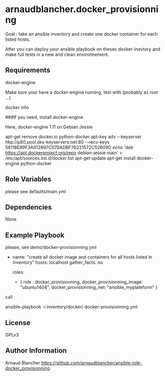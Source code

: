 arnaudblancher.docker_provisionning
===================================

Goal : take an ansible inventory and create one docker container for each listed hosts.

After you can deploy your ansible playbook on theses docker-inevtory and make full tests in a new and clean environnement.


Requirements
------------

docker-engine

Make sure your have a docker-engine running, test with (probably as root ...)

 docker info

###If you need, install docker-engine

Here, docker-engine 1.11 on Debian Jessie

 apt-get remove docker.io python-docker
 apt-key adv --keyserver hkp://p80.pool.sks-keyservers.net:80 --recv-keys 58118E89F3A912897C070ADBF76221572C52609D
 echo 'deb https://apt.dockerproject.org/repo debian-jessie main' > /etc/apt/sources.list.d/docker.list
 apt-get update
 apt-get install docker-engine python-docker


Role Variables
--------------

please see defaults/main.yml

Dependencies
------------

None

Example Playbook
----------------

please, see demo/docker-provisionning.yml

  - name: "create all docker image and containers for all hosts listed in inventory"
    hosts: localhost
    gather_facts: no

    roles:
      - { role : docker_provisionning,
        docker_provisionning_image: "ubuntu1404",
        docker_provisionning_net: "ansible_myplateform" }

call :

 ansible-playbook  -i inventory/docker/ docker-provisionning.yml

License
-------

GPLv3

Author Information
------------------

Arnaud Blancher
https://github.com/arnaudblancher/ansible-role-docker_provisionning


